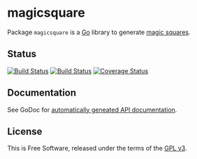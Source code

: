 magicsquare
===========

Package `magicsquare` is a [Go](http://golang.org) library to generate [magic
squares](http://en.wikipedia.org/wiki/Magic_square).


## Status

[![Build Status](https://travis-ci.org/jmcvetta/magicsquare.png)](https://travis-ci.org/jmcvetta/magicsquare)
[![Build Status](https://drone.io/github.com/jmcvetta/magicsquare/status.png)](https://drone.io/github.com/jmcvetta/magicsquare/latest)
[![Coverage Status](https://coveralls.io/repos/jmcvetta/magicsquare/badge.png)](https://coveralls.io/r/jmcvetta/magicsquare)


## Documentation

See GoDoc for [automatically geneated API
documentation](http://godoc.org/github.com/jmcvetta/magicsquare).


## License

This is Free Software, released under the terms of the [GPL
v3](http://www.gnu.org/copyleft/gpl.html).
